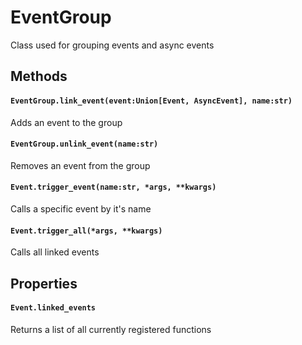 # EventGroup

Class used for grouping events and async events

## Methods

#### ```EventGroup.link_event(event:Union[Event, AsyncEvent], name:str)```

Adds an event to the group

#### ```EventGroup.unlink_event(name:str)```

Removes an event from the group

#### ```Event.trigger_event(name:str, *args, **kwargs)```

Calls a specific event by it's name

#### ```Event.trigger_all(*args, **kwargs)```

Calls all linked events

## Properties

#### ```Event.linked_events```

Returns a list of all currently registered functions